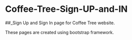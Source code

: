 # Coffee-Tree-Sign-UP-and-IN

##_Sign Up and Sign In page for Coffee Tree website.

These pages are created using bootstrap framework.


